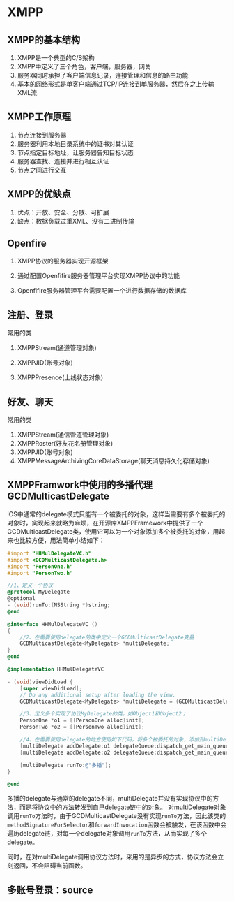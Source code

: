 # XMPP

## XMPP的基本结构

1. XMPP是一个典型的C/S架构
2. XMPP中定义了三个角色，客户端，服务器，网关
3. 服务器同时承担了客户端信息记录，连接管理和信息的路由功能
4. 基本的网络形式是单客户端通过TCP/IP连接到单服务器，然后在之上传输XML流

## XMPP工作原理

1. 节点连接到服务器
2. 服务器利用本地目录系统中的证书对其认证
3. 节点指定目标地址，让服务器告知目标状态
4. 服务器查找、连接并进行相互认证
5. 节点之间进行交互

## XMPP的优缺点

1. 优点：开放、安全、分散、可扩展
2. 缺点：数据负载过重XML、没有二进制传输

## Openfire

1. XMPP协议的服务器实现开源框架

2. 通过配置Openfifire服务器管理平台实现XMPP协议中的功能

3. Openfifire服务器管理平台需要配置⼀个进⾏数据存储的数据库

## 注册、登录

常⽤的类

1. XMPPStream(通道管理对象) 

2. XMPPJID(账号对象) 

3. XMPPPresence(上线状态对象)

## 好友、聊天

常⽤的类

1. XMPPStream(通信管道管理对象) 
2. XMPPRoster(好友花名册管理对象) 
3. XMPPJID(账号对象) 
4. XMPPMessageArchivingCoreDataStorage(聊天消息持久化存储对象)

## XMPPFramwork中使用的多播代理GCDMulticastDelegate

iOS中通常的delegate模式只能有一个被委托的对象，这样当需要有多个被委托的对象时，实现起来就略为麻烦，在开源库XMPPFramework中提供了一个GCDMulticastDelegate类，使用它可以为一个对象添加多个被委托的对象，用起来也比较方便，用法简单小结如下：

```objective-c
#import "HHMulDelegateVC.h"
#import <GCDMulticastDelegate.h>
#import "PersonOne.h"
#import "PersonTwo.h"

//1、定义一个协议
@protocol MyDelegate
@optional
- (void)runTo:(NSString *)string;
@end

@interface HHMulDelegateVC ()
{
    //2、在需要使用delegate的类中定义一个GCDMulticastDelegate变量
    GCDMulticastDelegate<MyDelegate> *multiDelegate;
}
@end

@implementation HHMulDelegateVC

- (void)viewDidLoad {
    [super viewDidLoad];
    // Do any additional setup after loading the view.
    GCDMulticastDelegate<MyDelegate> *multiDelegate = (GCDMulticastDelegate <MyDelegate> *)[[GCDMulticastDelegate alloc] init];

    //3、定义多个实现了协议MyDelegate的类，如Object1和Object2；
    PersonOne *o1 = [[PersonOne alloc]init];
    PersonTwo *o2 = [[PersonTwo alloc]init];

    //4、在需要使用delegate的地方使用如下代码，将多个被委托的对象，添加到multiDelegate的delegate链中。
    [multiDelegate addDelegate:o1 delegateQueue:dispatch_get_main_queue()];
    [multiDelegate addDelegate:o2 delegateQueue:dispatch_get_main_queue()];

    [multiDelegate runTo:@"多播"];
}

@end
```

多播的delegate与通常的delegate不同，multiDelegate并没有实现协议中的方法，而是将协议中的方法转发到自己delegate链中的对象。  对multiDelegate对象调用`runTo`方法时，由于GCDMulticastDelegate没有实现`runTo`方法，因此该类的`methodSignatureForSelector`和`forwardInvocation`函数会被触发，在该函数中会遍历delegate链，对每一个delegate对象调用`runTo`方法，从而实现了多个delegate。

同时，在对multiDelegate调用协议方法时，采用的是异步的方式，协议方法会立刻返回，不会阻碍当前函数。

## 多账号登录：source
